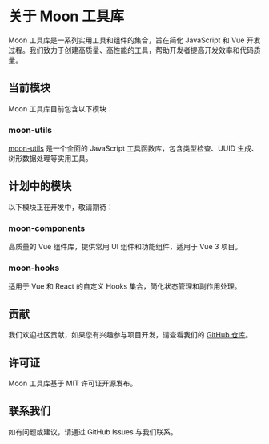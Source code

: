 # 关于 Moon 工具库

Moon 工具库是一系列实用工具和组件的集合，旨在简化 JavaScript 和 Vue 开发过程。我们致力于创建高质量、高性能的工具，帮助开发者提高开发效率和代码质量。

## 当前模块

Moon 工具库目前包含以下模块：

### moon-utils

[moon-utils](/modules/moon-utils/) 是一个全面的 JavaScript 工具函数库，包含类型检查、UUID 生成、树形数据处理等实用工具。

## 计划中的模块

以下模块正在开发中，敬请期待：

### moon-components

高质量的 Vue 组件库，提供常用 UI 组件和功能组件，适用于 Vue 3 项目。

### moon-hooks

适用于 Vue 和 React 的自定义 Hooks 集合，简化状态管理和副作用处理。

## 贡献

我们欢迎社区贡献，如果您有兴趣参与项目开发，请查看我们的 [GitHub 仓库](https://github.com/luna-lee/moon-utils)。

## 许可证

Moon 工具库基于 MIT 许可证开源发布。

## 联系我们

如有问题或建议，请通过 GitHub Issues 与我们联系。 